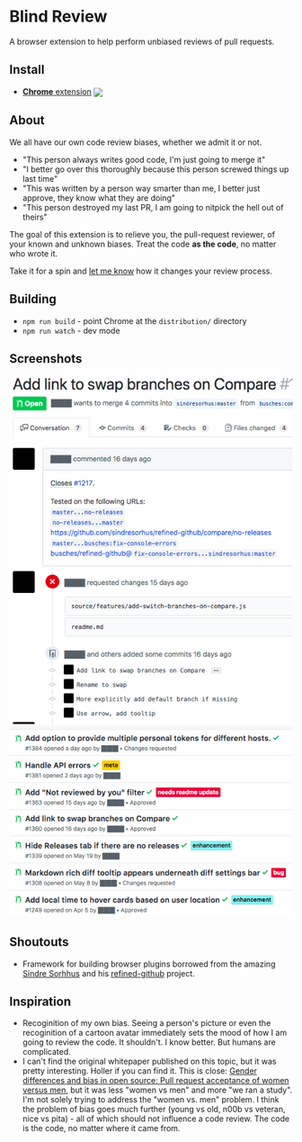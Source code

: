 Blind Review
============
A browser extension to help perform unbiased reviews of pull requests.

Install
-------
- [**Chrome** extension](https://chrome.google.com/webstore/detail/blind-review/mpejgchdkdnopdakonfflegngoehabca) [<img valign="middle" src="https://img.shields.io/chrome-web-store/v/mpejgchdkdnopdakonfflegngoehabca.svg?label=%20">](https://chrome.google.com/webstore/detail/blind-review/mpejgchdkdnopdakonfflegngoehabca)

About
-----
We all have our own code review biases, whether we admit it or not. 
- "This person always writes good code, I'm just going to merge it" 
- "I better go over this thoroughly because this person screwed things up last time"
- "This was written by a person way smarter than me, I better just approve, they know what they are doing"
- "This person destroyed my last PR, I am going to nitpick the hell out of theirs"

The goal of this extension is to relieve you, the pull-request reviewer, of your known and unknown biases. Treat the code **as the code**, no matter who wrote it.

Take it for a spin and [let me know](https://twitter.com/olore) how it changes your review process.

Building
--------
- `npm run build` - point Chrome at the `distribution/` directory
- `npm run watch` - dev mode

Screenshots
-----------
<img src="media/screen1.png" />


<img src="media/screen2.png" />


Shoutouts
---------
- Framework for building browser plugins borrowed from the amazing [Sindre Sorhhus](https://github.com/sindresorhus) and his [refined-github](https://github.com/sindresorhus/refined-github) project.


Inspiration
-----------
- Recoginition of my own bias. Seeing a person's picture or even the recoginition of a cartoon avatar immediately sets the mood of how I am going to review the code. It shouldn't. I know better. But humans are complicated.
- I can't find the original whitepaper published on this topic, but it was pretty interesting. Holler if you can find it. This is close: [Gender differences and bias in open source: Pull request acceptance of women versus men](https://news.ycombinator.com/item?id=11074587), but it was less "women vs men" and more "we ran a study". I'm not solely trying to address the "women vs. men" problem. I think the problem of bias goes much further (young vs old, n00b vs veteran, nice vs pita) - all of which should not influence a code review. The code is the code, no matter where it came from.